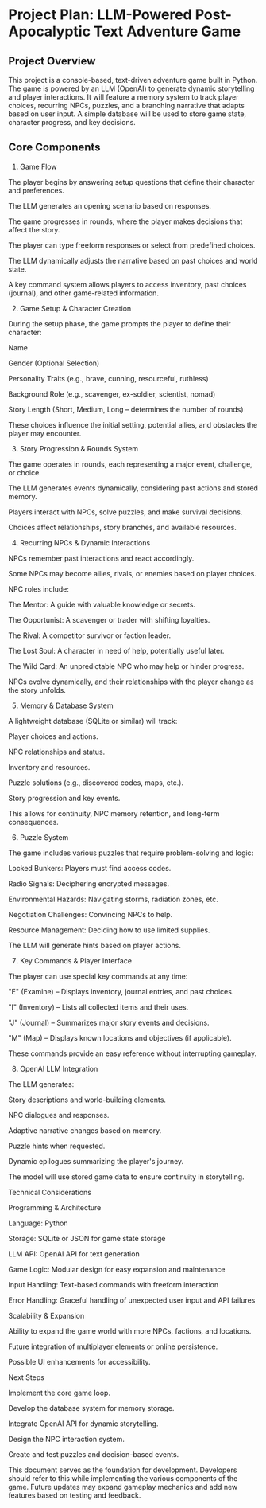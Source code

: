 # Project Plan: LLM-Powered Post-Apocalyptic Text Adventure Game

## Project Overview

This project is a console-based, text-driven adventure game built in Python. The game is powered by an LLM (OpenAI) to generate dynamic storytelling and player interactions. It will feature a memory system to track player choices, recurring NPCs, puzzles, and a branching narrative that adapts based on user input. A simple database will be used to store game state, character progress, and key decisions.

## Core Components

1. Game Flow

The player begins by answering setup questions that define their character and preferences.

The LLM generates an opening scenario based on responses.

The game progresses in rounds, where the player makes decisions that affect the story.

The player can type freeform responses or select from predefined choices.

The LLM dynamically adjusts the narrative based on past choices and world state.

A key command system allows players to access inventory, past choices (journal), and other game-related information.

2. Game Setup & Character Creation

During the setup phase, the game prompts the player to define their character:

Name

Gender (Optional Selection)

Personality Traits (e.g., brave, cunning, resourceful, ruthless)

Background Role (e.g., scavenger, ex-soldier, scientist, nomad)

Story Length (Short, Medium, Long – determines the number of rounds)

These choices influence the initial setting, potential allies, and obstacles the player may encounter.

3. Story Progression & Rounds System

The game operates in rounds, each representing a major event, challenge, or choice.

The LLM generates events dynamically, considering past actions and stored memory.

Players interact with NPCs, solve puzzles, and make survival decisions.

Choices affect relationships, story branches, and available resources.

4. Recurring NPCs & Dynamic Interactions

NPCs remember past interactions and react accordingly.

Some NPCs may become allies, rivals, or enemies based on player choices.

NPC roles include:

The Mentor: A guide with valuable knowledge or secrets.

The Opportunist: A scavenger or trader with shifting loyalties.

The Rival: A competitor survivor or faction leader.

The Lost Soul: A character in need of help, potentially useful later.

The Wild Card: An unpredictable NPC who may help or hinder progress.

NPCs evolve dynamically, and their relationships with the player change as the story unfolds.

5. Memory & Database System

A lightweight database (SQLite or similar) will track:

Player choices and actions.

NPC relationships and status.

Inventory and resources.

Puzzle solutions (e.g., discovered codes, maps, etc.).

Story progression and key events.

This allows for continuity, NPC memory retention, and long-term consequences.

6. Puzzle System

The game includes various puzzles that require problem-solving and logic:

Locked Bunkers: Players must find access codes.

Radio Signals: Deciphering encrypted messages.

Environmental Hazards: Navigating storms, radiation zones, etc.

Negotiation Challenges: Convincing NPCs to help.

Resource Management: Deciding how to use limited supplies.

The LLM will generate hints based on player actions.

7. Key Commands & Player Interface

The player can use special key commands at any time:

"E" (Examine) – Displays inventory, journal entries, and past choices.

"I" (Inventory) – Lists all collected items and their uses.

"J" (Journal) – Summarizes major story events and decisions.

"M" (Map) – Displays known locations and objectives (if applicable).

These commands provide an easy reference without interrupting gameplay.

8. OpenAI LLM Integration

The LLM generates:

Story descriptions and world-building elements.

NPC dialogues and responses.

Adaptive narrative changes based on memory.

Puzzle hints when requested.

Dynamic epilogues summarizing the player's journey.

The model will use stored game data to ensure continuity in storytelling.

Technical Considerations

Programming & Architecture

Language: Python

Storage: SQLite or JSON for game state storage

LLM API: OpenAI API for text generation

Game Logic: Modular design for easy expansion and maintenance

Input Handling: Text-based commands with freeform interaction

Error Handling: Graceful handling of unexpected user input and API failures

Scalability & Expansion

Ability to expand the game world with more NPCs, factions, and locations.

Future integration of multiplayer elements or online persistence.

Possible UI enhancements for accessibility.

Next Steps

Implement the core game loop.

Develop the database system for memory storage.

Integrate OpenAI API for dynamic storytelling.

Design the NPC interaction system.

Create and test puzzles and decision-based events.

This document serves as the foundation for development. Developers should refer to this while implementing the various components of the game. Future updates may expand gameplay mechanics and add new features based on testing and feedback.

